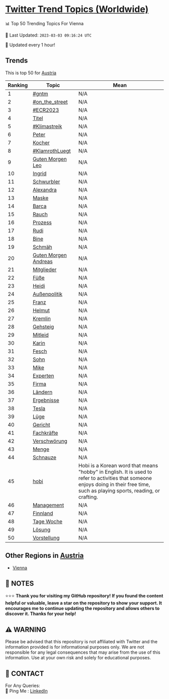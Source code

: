 [Twitter Trend Topics (Worldwide)](https://github.com/ErcinDedeoglu/Twitter-Trend-Topics)
==========


📊 Top 50 Trending Topics For Vienna

📆 Last Updated: `2023-03-03 09:16:24 UTC`

🔧 Updated every 1 hour!


## Trends

This is top 50 for [Austria](</Austria>)

| Ranking | Topic | Mean |
| ------- | ------------ | ------------ |
| 1 | [#gntm](http://twitter.com/search?q=%23gntm) | N/A |
| 2 | [#on_the_street](http://twitter.com/search?q=%23on_the_street) | N/A |
| 3 | [#ECR2023](http://twitter.com/search?q=%23ECR2023) | N/A |
| 4 | [Titel](http://twitter.com/search?q=Titel) | N/A |
| 5 | [#Klimastreik](http://twitter.com/search?q=%23Klimastreik) | N/A |
| 6 | [Peter](http://twitter.com/search?q=Peter) | N/A |
| 7 | [Kocher](http://twitter.com/search?q=Kocher) | N/A |
| 8 | [#KlamrothLuegt](http://twitter.com/search?q=%23KlamrothLuegt) | N/A |
| 9 | [Guten Morgen Leo](http://twitter.com/search?q=Guten+Morgen+Leo) | N/A |
| 10 | [Ingrid](http://twitter.com/search?q=Ingrid) | N/A |
| 11 | [Schwurbler](http://twitter.com/search?q=Schwurbler) | N/A |
| 12 | [Alexandra](http://twitter.com/search?q=Alexandra) | N/A |
| 13 | [Maske](http://twitter.com/search?q=Maske) | N/A |
| 14 | [Barca](http://twitter.com/search?q=Barca) | N/A |
| 15 | [Rauch](http://twitter.com/search?q=Rauch) | N/A |
| 16 | [Prozess](http://twitter.com/search?q=Prozess) | N/A |
| 17 | [Rudi](http://twitter.com/search?q=Rudi) | N/A |
| 18 | [Bine](http://twitter.com/search?q=Bine) | N/A |
| 19 | [Schmäh](http://twitter.com/search?q=Schm%c3%a4h) | N/A |
| 20 | [Guten Morgen Andreas](http://twitter.com/search?q=Guten+Morgen+Andreas) | N/A |
| 21 | [Mitglieder](http://twitter.com/search?q=Mitglieder) | N/A |
| 22 | [Füße](http://twitter.com/search?q=F%c3%bc%c3%9fe) | N/A |
| 23 | [Heidi](http://twitter.com/search?q=Heidi) | N/A |
| 24 | [Außenpolitik](http://twitter.com/search?q=Au%c3%9fenpolitik) | N/A |
| 25 | [Franz](http://twitter.com/search?q=Franz) | N/A |
| 26 | [Helmut](http://twitter.com/search?q=Helmut) | N/A |
| 27 | [Kremlin](http://twitter.com/search?q=Kremlin) | N/A |
| 28 | [Gehsteig](http://twitter.com/search?q=Gehsteig) | N/A |
| 29 | [Mitleid](http://twitter.com/search?q=Mitleid) | N/A |
| 30 | [Karin](http://twitter.com/search?q=Karin) | N/A |
| 31 | [Fesch](http://twitter.com/search?q=Fesch) | N/A |
| 32 | [Sohn](http://twitter.com/search?q=Sohn) | N/A |
| 33 | [Mike](http://twitter.com/search?q=Mike) | N/A |
| 34 | [Experten](http://twitter.com/search?q=Experten) | N/A |
| 35 | [Firma](http://twitter.com/search?q=Firma) | N/A |
| 36 | [Ländern](http://twitter.com/search?q=L%c3%a4ndern) | N/A |
| 37 | [Ergebnisse](http://twitter.com/search?q=Ergebnisse) | N/A |
| 38 | [Tesla](http://twitter.com/search?q=Tesla) | N/A |
| 39 | [Lüge](http://twitter.com/search?q=L%c3%bcge) | N/A |
| 40 | [Gericht](http://twitter.com/search?q=Gericht) | N/A |
| 41 | [Fachkräfte](http://twitter.com/search?q=Fachkr%c3%a4fte) | N/A |
| 42 | [Verschwörung](http://twitter.com/search?q=Verschw%c3%b6rung) | N/A |
| 43 | [Menge](http://twitter.com/search?q=Menge) | N/A |
| 44 | [Schnauze](http://twitter.com/search?q=Schnauze) | N/A |
| 45 | [hobi](http://twitter.com/search?q=hobi) | Hobi is a Korean word that means "hobby" in English. It is used to refer to activities that someone enjoys doing in their free time, such as playing sports, reading, or crafting. |
| 46 | [Management](http://twitter.com/search?q=Management) | N/A |
| 47 | [Finnland](http://twitter.com/search?q=Finnland) | N/A |
| 48 | [Tage Woche](http://twitter.com/search?q=Tage+Woche) | N/A |
| 49 | [Lösung](http://twitter.com/search?q=L%c3%b6sung) | N/A |
| 50 | [Vorstellung](http://twitter.com/search?q=Vorstellung) | N/A |



## Other Regions in [Austria](</Austria>)

* [Vienna](</Austria/Vienna.md>)



## 📝 NOTES

⭐⭐⭐ **Thank you for visiting my GitHub repository! If you found the content helpful or valuable, leave a star on the repository to show your support. It encourages me to continue updating the repository and allows others to discover it. Thanks for your help!**


## ⚠️ WARNING

Please be advised that this repository is not affiliated with Twitter and the information provided is for informational purposes only. We are not responsible for any legal consequences that may arise from the use of this information. Use at your own risk and solely for educational purposes.


## 📨 CONTACT

 For Any Queries:  
            🏓 Ping Me : [LinkedIn](https://www.linkedin.com/in/ercindedeoglu/)
